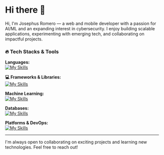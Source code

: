 # Hi there 👋  
Hi, I'm Josephus Romero — a web and mobile developer with a passion for AI/ML and an expanding interest in cybersecurity. I enjoy building scalable applications, experimenting with emerging tech, and collaborating on impactful projects.

### 🔥 Tech Stacks & Tools

**Languages:**  
[![My Skills](https://skillicons.dev/icons?i=py,js,java,ts)](https://skillicons.dev)  

**💻 Frameworks & Libraries:**  
[![My Skills](https://skillicons.dev/icons?i=django,flask,react,vue,bootstrap,tailwind)](https://skillicons.dev)  

**Machine Learning:**  
[![My Skills](https://skillicons.dev/icons?i=tensorflow,pytorch,sklearn,opencv)](https://skillicons.dev)  

**Databases:**  
[![My Skills](https://skillicons.dev/icons?i=mongodb,mysql,sqlite)](https://skillicons.dev)  

**Platforms & DevOps:**  
[![My Skills](https://skillicons.dev/icons?i=github,git,gitlab,heroku,docker)](https://skillicons.dev)  

---
<!--
### 📊 Most Used Languages

[![Top Langs](https://github-readme-stats.vercel.app/api/top-langs/?username=Raiden876&layout=compact&theme=tokyonight)](https://github.com/Raiden876)

-->


I'm always open to collaborating on exciting projects and learning new technologies. Feel free to reach out!


<!--
**Raiden876/Raiden876** is a ✨ _special_ ✨ repository because its `README.md` (this file) appears on your GitHub profile.

Here are some ideas to get you started:

- 🔭 I’m currently working on ...
- 🌱 I’m currently learning ...
- 👯 I’m looking to collaborate on ...
- 🤔 I’m looking for help with ...
- 💬 Ask me about ...
- 📫 How to reach me: ...
- 😄 Pronouns: ...
- ⚡ Fun fact: ...
-->
